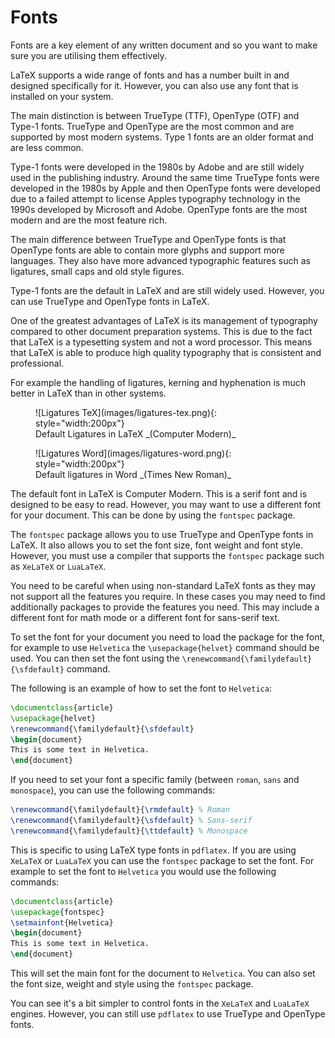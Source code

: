# Fonts

Fonts are a key element of any written document and so you want to make sure you are utilising them effectively.

LaTeX supports a wide range of fonts and has a number built in and designed specifically for it. However, you can also 
use any font that is installed on your system.

The main distinction is between TrueType (TTF), OpenType (OTF) and Type-1 fonts. TrueType and OpenType are the most 
common and are supported by most modern systems. Type 1 fonts are an older format and are less common.

Type-1 fonts were developed in the 1980s by Adobe and are still widely used in the publishing industry. Around the same
time TrueType fonts were developed in the 1980s by Apple and then OpenType fonts were developed due to a failed attempt
to license Apples typography technology in the 1990s developed by Microsoft and Adobe. 
OpenType fonts are the most modern and are the most feature rich.

The main difference between TrueType and OpenType fonts is that OpenType fonts are able to contain more glyphs and
support more languages. They also have more advanced typographic features such as ligatures, small caps and old style
figures.

Type-1 fonts are the default in LaTeX and are still widely used. However, you can use TrueType and OpenType fonts in
LaTeX.

One of the greatest advantages of LaTeX is its management of typography compared to other document preparation systems.
This is due to the fact that LaTeX is a typesetting system and not a word processor. This means that LaTeX is able to
produce high quality typography that is consistent and professional.

For example the handling of ligatures, kerning and hyphenation is much better in LaTeX than in other systems.

<figure markdown="span">
    ![Ligatures TeX](images/ligatures-tex.png){: style="width:200px"}
    <figcaption>Default Ligatures in LaTeX _(Computer Modern)_</figcaption>
</figure>

<figure markdown="span">
    ![Ligatures Word](images/ligatures-word.png){: style="width:200px"}
    <figcaption>Default ligatures in Word _(Times New Roman)_</figcaption>
</figure>

The default font in LaTeX is Computer Modern. This is a serif font and is designed to be easy to read. However, you may
want to use a different font for your document. This can be done by using the `fontspec` package.

The `fontspec` package allows you to use TrueType and OpenType fonts in LaTeX. It also allows you to set the font size,
font weight and font style. However, you must use a compiler that supports the `fontspec` package such as `XeLaTeX` or
`LuaLaTeX`.

You need to be careful when using non-standard LaTeX fonts as they may not support all the features you require. In
these cases you may need to find additionally packages to provide the features you need. This may include a different
font for math mode or a different font for sans-serif text.

To set the font for your document you need to load the package for the font, for example to use `Helvetica` the 
`\usepackage{helvet}` command should be used. You can then set the font using the 
`\renewcommand{\familydefault}{\sfdefault}` command.

The following is an example of how to set the font to `Helvetica`:

```latex
\documentclass{article}
\usepackage{helvet}
\renewcommand{\familydefault}{\sfdefault}
\begin{document}
This is some text in Helvetica.
\end{document}
```

If you need to set your font a specific family (between `roman`, `sans` and `monospace`), you can use the following
commands:

```latex
\renewcommand{\familydefault}{\rmdefault} % Roman
\renewcommand{\familydefault}{\sfdefault} % Sans-serif
\renewcommand{\familydefault}{\ttdefault} % Monospace
```

This is specific to using LaTeX type fonts in `pdflatex`. If you are using `XeLaTeX` or `LuaLaTeX` you can use the
`fontspec` package to set the font. For example to set the font to `Helvetica` you would use the following commands:

```latex
\documentclass{article}
\usepackage{fontspec}
\setmainfont{Helvetica}
\begin{document}
This is some text in Helvetica.
\end{document}
```

This will set the main font for the document to `Helvetica`. You can also set the font size, weight and style using the
`fontspec` package.

You can see it's a bit simpler to control fonts in the `XeLaTeX` and `LuaLaTeX` engines. However, you can still use
`pdflatex` to use TrueType and OpenType fonts.
